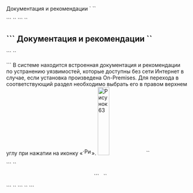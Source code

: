 
Документация и рекомендации
`<link rel="stylesheet" type="text/css" href="assets/css/default.css" />
``
</head>
```
``
<body>
```
``
<h2>
```
Документация и рекомендации
``
</h2>
```
``
<p>
```
В системе находится встроенная документация и рекомендации
по устранению уязвимостей, которые доступны без сети Интернет в случае,
если установка произведена On-Premises. Для перехода в соответствующий
раздел необходимо выбрать его в правом верхнем углу при нажатии на
иконку
«`<img alt="Рисунок 64" height="17.9" src="/smimg/image116.png" width="19.3" />».
<img alt="Рисунок 63" height="182" src="/smimg/image117.png" width="25%" />
``
</p>
```
``
<p class="a5" style="text-align: center">
```
 
``
</p>
```
``
</body>
```
``
</html>
```
